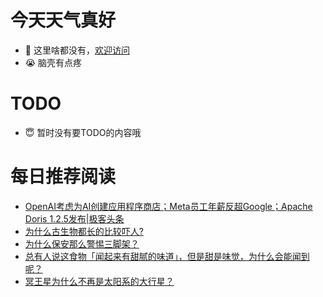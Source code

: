 # 今天天气真好
- 👋 这里啥都没有，[欢迎访问](https://zhangfeng-ola.github.io/)
- 😭 脑壳有点疼
<!---
- 👀 I’m interested in ...
- 🌱 I’m currently learning ...
- 💞️ I’m looking to collaborate on ...
- 📫 How to reach me ...
- 😇 I'm doing something ...

--->

# TODO 
- 😇 暂时没有要TODO的内容哦

<!---
zhangfeng-ola/zhangfeng-ola is a ✨ special ✨ repository because its `README.md` (this file) appears on your GitHub profile.
You can click the Preview link to take a look at your changes.
--->

# 每日推荐阅读
<!-- BLOG-POST-LIST:START -->
- [OpenAI考虑为AI创建应用程序商店；Meta员工年薪反超Google；Apache Doris 1.2.5发布|极客头条](https://blog.csdn.net/weixin_39786569/article/details/131321345)
- [为什么古生物都长的比较吓人?](https://daily.zhihu.com/story/9762914)
- [为什么保安那么警惕三脚架？](https://daily.zhihu.com/story/9762915)
- [总有人说这食物「闻起来有甜腻的味道」，但是甜是味觉，为什么会能闻到呢？](https://daily.zhihu.com/story/9762982)
- [冥王星为什么不再是太阳系的大行星？](https://daily.zhihu.com/story/9762990)
<!-- BLOG-POST-LIST:END -->
